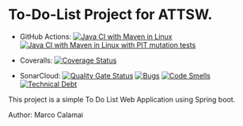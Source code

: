 # To-Do-List Project for ATTSW.
* GitHub Actions: 
[![Java CI with Maven in Linux](https://github.com/marcocalamai/to-do-list/actions/workflows/maven-linux.yml/badge.svg)](https://github.com/marcocalamai/to-do-list/actions/workflows/maven-linux.yml)
[![Java CI with Maven in Linux with PIT mutation tests](https://github.com/marcocalamai/to-do-list/actions/workflows/maven-pr-linux-pitest.yml/badge.svg)](https://github.com/marcocalamai/to-do-list/actions/workflows/maven-pr-linux-pitest.yml)

* Coveralls:
[![Coverage Status](https://coveralls.io/repos/github/marcocalamai/to-do-list/badge.svg?branch=master)](https://coveralls.io/github/marcocalamai/to-do-list?branch=master)
* SonarCloud:
[![Quality Gate Status](https://sonarcloud.io/api/project_badges/measure?project=marcocalamai_to-do-list&metric=alert_status)](https://sonarcloud.io/dashboard?id=marcocalamai_to-do-list)
[![Bugs](https://sonarcloud.io/api/project_badges/measure?project=marcocalamai_to-do-list&metric=bugs)](https://sonarcloud.io/dashboard?id=marcocalamai_to-do-list)
[![Code Smells](https://sonarcloud.io/api/project_badges/measure?project=marcocalamai_to-do-list&metric=code_smells)](https://sonarcloud.io/dashboard?id=marcocalamai_to-do-list)
[![Technical Debt](https://sonarcloud.io/api/project_badges/measure?project=marcocalamai_to-do-list&metric=sqale_index)](https://sonarcloud.io/dashboard?id=marcocalamai_to-do-list)

This project is a simple To Do List Web Application using Spring boot.

Author: Marco Calamai
